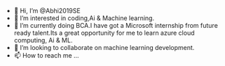 - 👋 Hi, I’m @Abhi2019SE
- 👀 I’m interested in coding,Ai & Machine learning.
- 🌱 I’m currently doing BCA.I have got a Microsoft internship from future ready talent.Its a great opportunity for me to learn azure cloud computing, Ai & ML. 
- 💞️ I’m looking to collaborate on machine learning development.
- 📫 How to reach me ...

<!---
Abhi2019SE/Abhi2019SE is a ✨ special ✨ repository because its `README.md` (this file) appears on your GitHub profile.
You can click the Preview link to take a look at your changes.
--->
